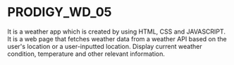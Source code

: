 # PRODIGY_WD_05
It is a weather app which is created by using HTML, CSS and  JAVASCRIPT. It is a web page that fetches weather data from a weather API based on the user's location or a user-inputted location. Display current weather condition, temperature and other relevant information. 
